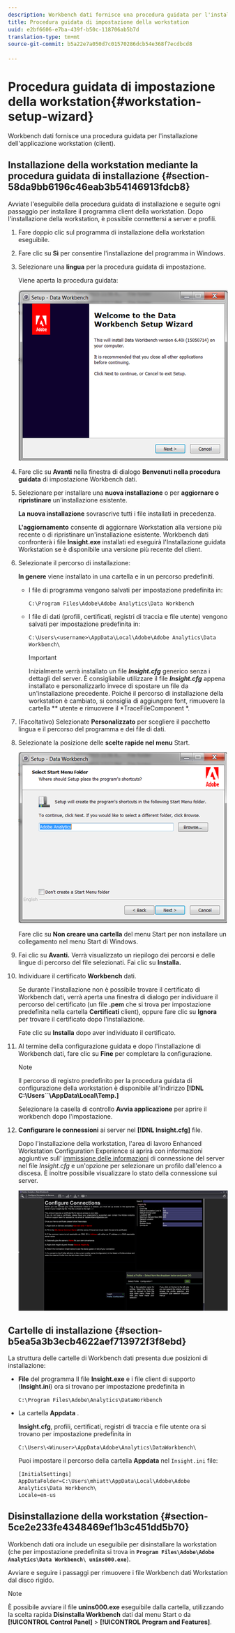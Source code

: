 ```yaml
---
description: Workbench dati fornisce una procedura guidata per l'installazione dell'applicazione workstation (client).
title: Procedura guidata di impostazione della workstation
uuid: e2bf6606-e7ba-439f-b50c-118706ab5b7d
translation-type: tm+mt
source-git-commit: b5a22e7a050d7c01570286dcb54e368f7ecdbcd8

---
```



# Procedura guidata di impostazione della workstation{#workstation-setup-wizard}

Workbench dati fornisce una procedura guidata per l&#39;installazione dell&#39;applicazione workstation (client).

## Installazione della workstation mediante la procedura guidata di installazione {#section-58da9bb6196c46eab3b54146913fdcb8}

Avviate l&#39;eseguibile della procedura guidata di installazione e seguite ogni passaggio per installare il programma client della workstation. Dopo l&#39;installazione della workstation, è possibile connettersi a server e profili.

1. Fare doppio clic sul programma di installazione della workstation eseguibile.
1. Fare clic su **Sì** per consentire l&#39;installazione del programma in Windows.
1. Selezionare una **lingua** per la procedura guidata di impostazione.

   Viene aperta la procedura guidata:

   ![](assets/6_4_workstation_wizard.png)

1. Fare clic su **Avanti** nella finestra di dialogo **Benvenuti nella procedura guidata** di impostazione Workbench dati.

1. Selezionare per installare una **nuova installazione** o per **aggiornare o ripristinare** un&#39;installazione esistente.

   **La nuova installazione** sovrascrive tutti i file installati in precedenza.

   **L&#39;aggiornamento** consente di aggiornare Workstation alla versione più recente o di ripristinare un&#39;installazione esistente. Workbench dati confronterà i file **Insight.exe** installati ed eseguirà l&#39;Installazione guidata Workstation se è disponibile una versione più recente del client.

1. Selezionate il percorso di installazione:

   **In genere** viene installato in una cartella e in un percorso predefiniti.

   * I file di programma vengono salvati per impostazione predefinita in:

      ```
      C:\Program Files\Adobe\Adobe Analytics\Data Workbench
      ```

   * I file di dati (profili, certificati, registri di traccia e file utente) vengono salvati per impostazione predefinita in:

      ```
      C:\Users\<username>\AppData\Local\Adobe\Adobe Analytics\Data Workbench\
      ```

      >[!IMPORTANT]
      >
      >Inizialmente verrà installato un file ***Insight.cfg*** generico senza i dettagli del server. È consigliabile utilizzare il file ***Insight.cfg*** appena installato e personalizzarlo invece di spostare un file da un&#39;installazione precedente. Poiché il percorso di installazione della workstation è cambiato, si consiglia di aggiungere font, rimuovere la cartella ** utente e rimuovere il *TraceFileComponent *.

1. (Facoltativo) Selezionate **Personalizzato** per scegliere il pacchetto lingua e il percorso del programma e dei file di dati.
1. Selezionate la posizione delle **scelte rapide nel menu** Start.

   ![](assets/6_4_workstation_wizard_folder.png)

   Fare clic su **Non creare una cartella** del menu Start per non installare un collegamento nel menu Start di Windows.

1. Fai clic su **Avanti.** Verrà visualizzato un riepilogo dei percorsi e delle lingue di percorso del file selezionati. Fai clic su **Installa.**

1. Individuare il certificato **Workbench** dati.

   Se durante l&#39;installazione non è possibile trovare il certificato di Workbench dati, verrà aperta una finestra di dialogo per individuare il percorso del certificato (un file **.pem** che si trova per impostazione predefinita nella cartella **Certificati** client), oppure fare clic su **Ignora** per trovare il certificato dopo l&#39;installazione.

   Fate clic su **Installa** dopo aver individuato il certificato.

1. Al termine della configurazione guidata e dopo l&#39;installazione di Workbench dati, fare clic su **Fine** per completare la configurazione.

   >[!NOTE]
   >
   >Il percorso di registro predefinito per la procedura guidata di configurazione della workstation è disponibile all&#39;indirizzo **[!DNL C:\Users\`<userName>`\AppData\Local\Temp.]**

   Selezionare la casella di controllo **Avvia applicazione** per aprire il workbench dopo l&#39;impostazione.

1. **Configurare le connessioni** ai server nel **[!DNL Insight.cfg]** file.

   Dopo l&#39;installazione della workstation, l&#39;area di lavoro Enhanced Workstation Configuration Experience si aprirà con informazioni aggiuntive sull&#39; [immissione delle informazioni](/help/home/c-get-started/c-insght-config-param.md) di connessione del server nel file *Insight.cfg* e un&#39;opzione per selezionare un profilo dall&#39;elenco a discesa. È inoltre possibile visualizzare lo stato della connessione sui server.

   ![](assets/6_4_workstation_install_conf_conn.png)

## Cartelle di installazione {#section-b5ea5a3b3ecb4622aef713972f3f8ebd}

La struttura delle cartelle di Workbench dati presenta due posizioni di installazione:

* **File** del programma Il file **Insight.exe** e i file client di supporto (**Insight.ini**) ora si trovano per impostazione predefinita in

   ```
   C:\Program Files\Adobe\Analytics\DataWorkbench
   ```

* La cartella **Appdata** .

   **Insight.cfg**, profili, certificati, registri di traccia e file utente ora si trovano per impostazione predefinita in

   ```
   C:\Users\<Winuser>\AppData\Adobe\Analytics\DataWorkbench\ 
   ```

   Puoi impostare il percorso della cartella **Appdata** nel `Insight.ini` file:

   ```
   [InitialSettings] 
   AppDataFolder=C:\Users\mhiatt\AppData\Local\Adobe\Adobe Analytics\Data Workbench\ 
   Locale=en-us
   ```

## Disinstallazione della workstation {#section-5ce2e233fe4348469ef1b3c451dd5b70}

Workbench dati ora include un eseguibile per disinstallare la workstation (che per impostazione predefinita si trova in **`Program Files\Adobe\Adobe Analytics\Data Workbench\ unins000.exe`**).

Avviare e seguire i passaggi per rimuovere i file Workbench dati Workstation dal disco rigido.

>[!NOTE]
>
>È possibile avviare il file **unins000.exe** eseguibile dalla cartella, utilizzando la scelta rapida **Disinstalla Workbench** dati dal menu Start o da **[!UICONTROL Control Panel]** > **[!UICONTROL Program and Features]**.

